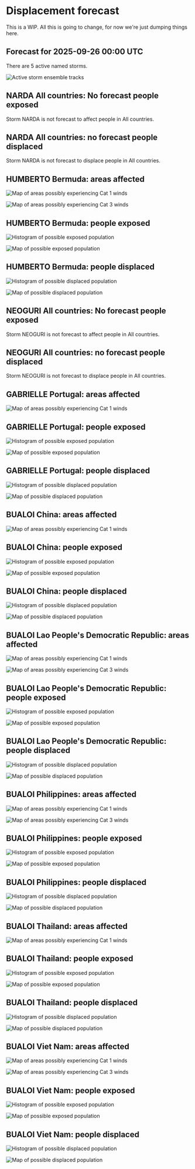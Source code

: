 # Displacement forecast

This is a WIP. All this is going to change, for now we're just dumping things here.

## Forecast for 2025-09-26 00:00 UTC

There are 5 active named storms.

![Active storm ensemble tracks](ECMWF_TC_tracks_20250926000000.png)


## NARDA All countries: No forecast people exposed

Storm NARDA is not forecast to affect people in All countries.


## NARDA All countries: no forecast people displaced

Storm NARDA is not forecast to displace people in All countries.


## HUMBERTO Bermuda: areas affected

![Map of areas possibly experiencing Cat 1 winds](impact-map_TC_ECMWF_ens_HUMBERTO_2025-09-26_00UTC_BMU_cat1.png)


![Map of areas possibly experiencing Cat 3 winds](impact-map_TC_ECMWF_ens_HUMBERTO_2025-09-26_00UTC_BMU_cat3.png)


## HUMBERTO Bermuda: people exposed

![Histogram of possible exposed population](impact-histogram_TC_ECMWF_ens_HUMBERTO_2025-09-26_00UTC_BMU_exposed.png)

![Map of possible exposed population](impact-map_TC_ECMWF_ens_HUMBERTO_2025-09-26_00UTC_BMU_exposed.png)


## HUMBERTO Bermuda: people displaced

![Histogram of possible displaced population](impact-histogram_TC_ECMWF_ens_HUMBERTO_2025-09-26_00UTC_BMU_displaced.png)


![Map of possible displaced population](impact-map_TC_ECMWF_ens_HUMBERTO_2025-09-26_00UTC_BMU_displaced.png)


## NEOGURI All countries: No forecast people exposed

Storm NEOGURI is not forecast to affect people in All countries.


## NEOGURI All countries: no forecast people displaced

Storm NEOGURI is not forecast to displace people in All countries.


## GABRIELLE Portugal: areas affected

![Map of areas possibly experiencing Cat 1 winds](impact-map_TC_ECMWF_ens_GABRIELLE_2025-09-26_00UTC_PRT_cat1.png)


## GABRIELLE Portugal: people exposed

![Histogram of possible exposed population](impact-histogram_TC_ECMWF_ens_GABRIELLE_2025-09-26_00UTC_PRT_exposed.png)

![Map of possible exposed population](impact-map_TC_ECMWF_ens_GABRIELLE_2025-09-26_00UTC_PRT_exposed.png)


## GABRIELLE Portugal: people displaced

![Histogram of possible displaced population](impact-histogram_TC_ECMWF_ens_GABRIELLE_2025-09-26_00UTC_PRT_displaced.png)


![Map of possible displaced population](impact-map_TC_ECMWF_ens_GABRIELLE_2025-09-26_00UTC_PRT_displaced.png)


## BUALOI China: areas affected

![Map of areas possibly experiencing Cat 1 winds](impact-map_TC_ECMWF_ens_BUALOI_2025-09-26_00UTC_CHN_cat1.png)


## BUALOI China: people exposed

![Histogram of possible exposed population](impact-histogram_TC_ECMWF_ens_BUALOI_2025-09-26_00UTC_CHN_exposed.png)

![Map of possible exposed population](impact-map_TC_ECMWF_ens_BUALOI_2025-09-26_00UTC_CHN_exposed.png)


## BUALOI China: people displaced

![Histogram of possible displaced population](impact-histogram_TC_ECMWF_ens_BUALOI_2025-09-26_00UTC_CHN_displaced.png)


![Map of possible displaced population](impact-map_TC_ECMWF_ens_BUALOI_2025-09-26_00UTC_CHN_displaced.png)


## BUALOI Lao People's Democratic Republic: areas affected

![Map of areas possibly experiencing Cat 1 winds](impact-map_TC_ECMWF_ens_BUALOI_2025-09-26_00UTC_LAO_cat1.png)


![Map of areas possibly experiencing Cat 3 winds](impact-map_TC_ECMWF_ens_BUALOI_2025-09-26_00UTC_LAO_cat3.png)


## BUALOI Lao People's Democratic Republic: people exposed

![Histogram of possible exposed population](impact-histogram_TC_ECMWF_ens_BUALOI_2025-09-26_00UTC_LAO_exposed.png)

![Map of possible exposed population](impact-map_TC_ECMWF_ens_BUALOI_2025-09-26_00UTC_LAO_exposed.png)


## BUALOI Lao People's Democratic Republic: people displaced

![Histogram of possible displaced population](impact-histogram_TC_ECMWF_ens_BUALOI_2025-09-26_00UTC_LAO_displaced.png)


![Map of possible displaced population](impact-map_TC_ECMWF_ens_BUALOI_2025-09-26_00UTC_LAO_displaced.png)


## BUALOI Philippines: areas affected

![Map of areas possibly experiencing Cat 1 winds](impact-map_TC_ECMWF_ens_BUALOI_2025-09-26_00UTC_PHL_cat1.png)


![Map of areas possibly experiencing Cat 3 winds](impact-map_TC_ECMWF_ens_BUALOI_2025-09-26_00UTC_PHL_cat3.png)


## BUALOI Philippines: people exposed

![Histogram of possible exposed population](impact-histogram_TC_ECMWF_ens_BUALOI_2025-09-26_00UTC_PHL_exposed.png)

![Map of possible exposed population](impact-map_TC_ECMWF_ens_BUALOI_2025-09-26_00UTC_PHL_exposed.png)


## BUALOI Philippines: people displaced

![Histogram of possible displaced population](impact-histogram_TC_ECMWF_ens_BUALOI_2025-09-26_00UTC_PHL_displaced.png)


![Map of possible displaced population](impact-map_TC_ECMWF_ens_BUALOI_2025-09-26_00UTC_PHL_displaced.png)


## BUALOI Thailand: areas affected

![Map of areas possibly experiencing Cat 1 winds](impact-map_TC_ECMWF_ens_BUALOI_2025-09-26_00UTC_THA_cat1.png)


## BUALOI Thailand: people exposed

![Histogram of possible exposed population](impact-histogram_TC_ECMWF_ens_BUALOI_2025-09-26_00UTC_THA_exposed.png)

![Map of possible exposed population](impact-map_TC_ECMWF_ens_BUALOI_2025-09-26_00UTC_THA_exposed.png)


## BUALOI Thailand: people displaced

![Histogram of possible displaced population](impact-histogram_TC_ECMWF_ens_BUALOI_2025-09-26_00UTC_THA_displaced.png)


![Map of possible displaced population](impact-map_TC_ECMWF_ens_BUALOI_2025-09-26_00UTC_THA_displaced.png)


## BUALOI Viet Nam: areas affected

![Map of areas possibly experiencing Cat 1 winds](impact-map_TC_ECMWF_ens_BUALOI_2025-09-26_00UTC_VNM_cat1.png)


![Map of areas possibly experiencing Cat 3 winds](impact-map_TC_ECMWF_ens_BUALOI_2025-09-26_00UTC_VNM_cat3.png)


## BUALOI Viet Nam: people exposed

![Histogram of possible exposed population](impact-histogram_TC_ECMWF_ens_BUALOI_2025-09-26_00UTC_VNM_exposed.png)

![Map of possible exposed population](impact-map_TC_ECMWF_ens_BUALOI_2025-09-26_00UTC_VNM_exposed.png)


## BUALOI Viet Nam: people displaced

![Histogram of possible displaced population](impact-histogram_TC_ECMWF_ens_BUALOI_2025-09-26_00UTC_VNM_displaced.png)


![Map of possible displaced population](impact-map_TC_ECMWF_ens_BUALOI_2025-09-26_00UTC_VNM_displaced.png)


